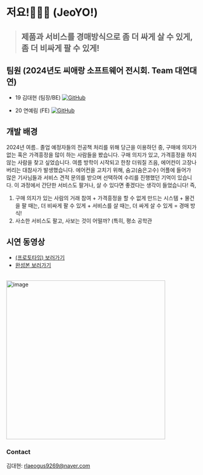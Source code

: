 # 저요!🙋🏻‍♂️ (JeoYO!)

> ## 제품과 서비스를 경매방식으로 좀 더 싸게 살 수 있게, 좀 더 비싸게 팔 수 있게! 

## 팀원 (2024년도 씨애랑 소프트웨어 전시회. Team 대연대연) 
- 19 김대현 (팀장/BE)
<a href = "https://github.com/LifeIsRightward"><img alt="GitHub" src ="https://img.shields.io/badge/GitHub-181717.svg?&style=flat-square&logo=GitHub&logoColor=white"/>
</a>

- 20 연예림 (FE)
<a href = "https://github.com/yinneu"><img alt="GitHub" src ="https://img.shields.io/badge/GitHub-181717.svg?&style=flat-square&logo=GitHub&logoColor=white"/>
</a>

## 개발 배경
2024년 여름.. 졸업 예정자들의 전공책 처리를 위해 당근을 이용하던 중, 구매에 의지가 없는 혹은 가격흥정을 많이 하는 사람들을 봤습니다.
구매 의지가 있고, 가격흥정을 하지 않는 사람을 찾고 싶었습니다.
여름 방학이 시작되고 한창 더워질 즈음, 에어컨이 고장나버리는 대참사가 발생했습니다.
에어컨을 고치기 위해, 숨고(숨은고수) 어플에 들어가 많은 기사님들과 서비스 견적 문의를 받으며 선택하여 수리를 진행했던 기억이 있습니다.
이 과정에서 간단한 서비스도 팔거나, 살 수 있다면 좋겠다는 생각이 들었습니다!
즉, 
1. 구매 의지가 있는 사람의 거래 참여 + 가격흥정을 할 수 없게 만드는 시스템 + 물건을 팔 때는, 더 비싸게 팔 수 있게 + 서비스를 살 때는, 더 싸게 살 수 있게 = 경매 방식!
2. 사소한 서비스도 팔고, 사보는 것이 어떨까?
(특히, 평소 공학관 




## 시연 동영상
- <a href="https://youtu.be/mnbGxXkverY?si=3euriHbqkCEslG0d">(프로토타입) 보러가기</a> <br>
- <a href="https://youtu.be/fB6TveUo6p8?si=zIzpm9K1bT9-JCdG"> 완성본 보러가기</a> <br>
<!-- [![시연영상](http://img.youtube.com/vi/fB6TveUo6p8/0.jpg)](https://youtu.be/fB6TveUo6p8?si=zIzpm9K1bT9-JCdG) -->

<br>
<img width="419" alt="image" src="https://github.com/user-attachments/assets/93145944-50fe-42a3-b754-fc81e63bc9ab">


### Contact
김대현: rlaeogus9269@naver.com
